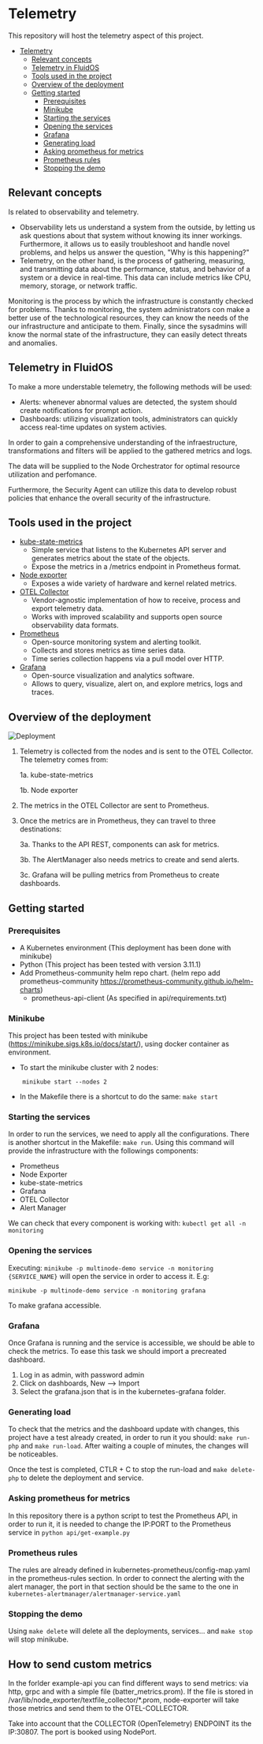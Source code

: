 # Telemetry
This repository will host the telemetry aspect of this project.

- [Telemetry](#telemetry)
  - [Relevant concepts](#relevant-concepts)
  - [Telemetry in FluidOS](#telemetry-in-fluidos)
  - [Tools used in the project](#tools-used-in-the-project)
  - [Overview of the deployment](#overview-of-the-deployment)
  - [Getting started](#getting-started)
    - [Prerequisites](#prerequisites)
    - [Minikube](#minikube)
    - [Starting the services](#starting-the-services)
    - [Opening the services](#opening-the-services)
    - [Grafana](#grafana)
    - [Generating load](#generating-load)
    - [Asking prometheus for metrics](#asking-prometheus-for-metrics)
    - [Prometheus rules](#prometheus-rules)
    - [Stopping the demo](#stopping-the-demo)

## Relevant concepts
Is related to observability and telemetry.
- Observability lets us understand a system from the outside, by letting us ask questions about that system without knowing its inner workings. Furthermore, it allows us to easily troubleshoot and handle novel problems, and helps us answer the question, "Why is this happening?"
- Telemetry, on the other hand, is the process of gathering, measuring, and transmitting data about the performance, status, and behavior of a system or a device in real-time. This data can include metrics like CPU, memory, storage, or network traffic.

Monitoring is the process by which the infrastructure is constantly checked for problems. Thanks to monitoring, the system administrators con make a better use of the technological resources, they can know the needs of the our infrastructure and anticipate to them. Finally, since the sysadmins will know the normal state of the infrastructure, they can easily detect threats and anomalies.

## Telemetry in FluidOS
To make a more understable telemetry, the following methods will be used:
- Alerts: whenever abnormal values are detected, the system should create notifications for prompt action.
- Dashboards: utilizing visualization tools, administrators can quickly access real-time updates on system activies.

In order to gain a comprehensive understanding of the infraestructure, transformations and filters will be applied to the gathered metrics and logs.

The data will be supplied to the Node Orchestrator for optimal resource utilization and perfomance.

Furthermore, the Security Agent can utilize this data to develop robust policies that enhance the overall security of the infrastructure.

## Tools used in the project
- [kube-state-metrics](https://github.com/kubernetes/kube-state-metrics)
  - Simple service that listens to the Kubernetes API server and generates metrics about the state of the objects.
  - Expose the metrics in a /metrics endpoint in Prometheus format.
- [Node exporter](https://github.com/prometheus/node_exporter)
  - Exposes a wide variety of hardware and kernel related metrics.
- [OTEL Collector](https://opentelemetry.io/docs/collector/)
  - Vendor-agnostic implementation of how to receive, process and export telemetry data.
  - Works with improved scalability and supports open source observability data formats.
- [Prometheus](https://prometheus.io/)
  - Open-source monitoring system and alerting toolkit.
  - Collects and stores metrics as time series data.
  - Time series collection happens via a pull model over HTTP.
- [Grafana](https://grafana.com/)
  - Open-source visualization and analytics software.
  - Allows to query, visualize, alert on, and explore metrics, logs and traces.

## Overview of the deployment
![Deployment](docs/images/telemetryFluidOS.png)

1. Telemetry is collected from the nodes and is sent to the OTEL Collector. The telemetry comes from:
    
    1a. kube-state-metrics
    
    1b. Node exporter
2. The metrics in the OTEL Collector are sent to Prometheus.
3. Once the metrics are in Prometheus, they can travel to three destinations:
   
   3a. Thanks to the API REST, components can ask for metrics.
   
   3b. The AlertManager also needs metrics to create and send alerts.
   
   3c. Grafana will be pulling metrics from Prometheus to create dashboards.

## Getting started

### Prerequisites
- A Kubernetes environment (This deployment has been done with minikube)
- Python (This project has been tested with version 3.11.1)
- Add Prometheus-community helm repo chart. (helm repo add prometheus-community https://prometheus-community.github.io/helm-charts)
  - prometheus-api-client (As specified in api/requirements.txt)

### Minikube
This project has been tested with minikube (https://minikube.sigs.k8s.io/docs/start/), using docker container as environment.

- To start the minikube cluster with 2 nodes:
```shell
    minikube start --nodes 2
```
- In the Makefile there is a shortcut to do the same: ```make start```

### Starting the services
In order to run the services, we need to apply all the configurations. There is another shortcut in the Makefile: ```make run```. Using this command will provide the infrastructure with the followings components:
- Prometheus
- Node Exporter
- kube-state-metrics
- Grafana
- OTEL Collector
- Alert Manager

We can check that every component is working with: ```kubectl get all -n monitoring```

### Opening the services
Executing: ```minikube -p multinode-demo service -n monitoring {SERVICE_NAME}``` will open the service in order to access it. E.g: 
```shell
minikube -p multinode-demo service -n monitoring grafana
```
To make grafana accessible.

### Grafana
Once Grafana is running and the service is accessible, we should be able to check the metrics. To ease this task we should import a precreated dashboard. 
1. Log in as admin, with password admin
2. Click on dashboards, New --> Import
3. Select the grafana.json that is in the kubernetes-grafana folder.

### Generating load
To check that the metrics and the dashboard update with changes, this project have a test already created, in order to run it you should: ```make run-php``` and ```make run-load```. After waiting a couple of minutes, the changes will be noticeables.

Once the test is completed, CTLR + C to stop the run-load and ```make delete-php``` to delete the deployment and service.

### Asking prometheus for metrics
In this repository there is a python script to test the Prometheus API, in order to run it, it is needed to change the IP:PORT to the Prometheus service in ```python api/get-example.py```

### Prometheus rules
The rules are already defined in kubernetes-prometheus/config-map.yaml in the prometheus-rules section. In order to connect the alerting with the alert manager, the port in that section should be the same to the one in ```kubernetes-alertmanager/alertmanager-service.yaml```

### Stopping the demo
Using ```make delete``` will delete all the deployments, services... and ```make stop``` will stop minikube.

## How to send custom metrics

In the forlder example-api you can find different ways to send metrics: via http, grpc and with a simple file (batter_metrics.prom). If the file is stored in 
/var/lib/node_exporter/textfile_collector/*.prom, node-exporter will take those metrics and send them to the OTEL-COLLECTOR.

Take into account that the COLLECTOR (OpenTelemetry) ENDPOINT its the IP:30807. The port is booked using NodePort.
